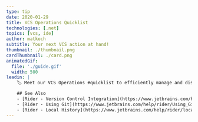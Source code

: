 ```yaml
---
type: tip
date: 2020-01-29
title: VCS Operations Quicklist
technologies: [.net]
topics: [vcs, ide]
author: matkoch
subtitle: Your next VCS action at hand!
thumbnail: ./thumbnail.png
cardThumbnail: ./card.png
animatedGif:
  file: './guide.gif'
  width: 500
leadin: |
    🏷 Meet our VCS Operations #quicklist to efficiently manage and discover your changes, branches, and local history! 👣 As always, start typing to filter your results 🔬 Also, have you heard about workspaces? 🤔

    ## See Also
    - [Rider - Version Control Integration](https://www.jetbrains.com/help/rider/Version_Control_Integration.html)
    - [Rider - Using Git](https://www.jetbrains.com/help/rider/Using_Git_Integration.html)
    - [Rider - Local History](https://www.jetbrains.com/help/rider/local_history.html)
---
```

